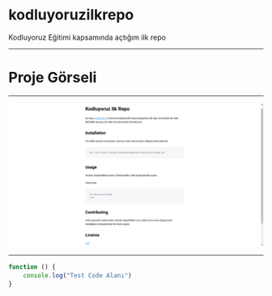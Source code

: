 # **kodluyoruzilkrepo**

Kodluyoruz Eğitimi kapsamında açtığım ilk repo

---

# Proje Görseli

---

![ProjeResmi](https://raw.githubusercontent.com/Kodluyoruz/taskforce/main/git/odev1/figures/markdown.png 'Proje Resmi')

---

```javascript
function () {
    console.log("Test Code Alanı")
}
```

